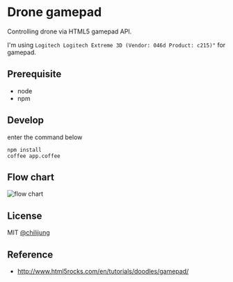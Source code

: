 # Drone gamepad

Controlling drone via HTML5 gamepad API.

I'm using `Logitech Logitech Extreme 3D (Vendor: 046d Product: c215)"` for gamepad.

## Prerequisite

- node
- npm

## Develop

enter the command below

```
npm install
coffee app.coffee
```

## Flow chart

![flow chart](https://raw.github.com/chilijung/drone-gamepad/master/image/flow.png "chart")

## License

MIT [@chilijung](chilijung@gmail.com)

## Reference

- http://www.html5rocks.com/en/tutorials/doodles/gamepad/
